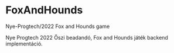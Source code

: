 # FoxAndHounds
Nye-Progtech/2022 Fox and Hounds game

Nye Progtech 2022 Őszi beadandó, Fox and Hounds játék backend implementáció.
